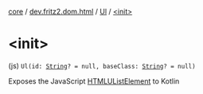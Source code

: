 [core](../../index.md) / [dev.fritz2.dom.html](../index.md) / [Ul](index.md) / [&lt;init&gt;](./-init-.md)

# &lt;init&gt;

(js) `Ul(id: `[`String`](https://kotlinlang.org/api/latest/jvm/stdlib/kotlin/-string/index.html)`? = null, baseClass: `[`String`](https://kotlinlang.org/api/latest/jvm/stdlib/kotlin/-string/index.html)`? = null)`

Exposes the JavaScript [HTMLUListElement](https://developer.mozilla.org/en/docs/Web/API/HTMLUListElement) to Kotlin

